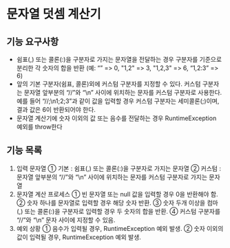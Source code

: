 # 문자열 덧셈 계산기

## 기능 요구사항
* 쉼표(,) 또는 콜론(:)을 구분자로 가지는 문자열을 전달하는 경우 구분자를 기준으로 분리한 각 숫자의 합을 반환 (예: “” => 0, "1,2" => 3, "1,2,3" => 6, “1,2:3” => 6)
* 앞의 기본 구분자(쉼표, 콜론)외에 커스텀 구분자를 지정할 수 있다. 커스텀 구분자는 문자열 앞부분의 “//”와 “\n” 사이에 위치하는 문자를 커스텀 구분자로 사용한다. 예를 들어 “//;\n1;2;3”과 같이 값을 입력할 경우 커스텀 구분자는 세미콜론(;)이며, 결과 값은 6이 반환되어야 한다.
* 문자열 계산기에 숫자 이외의 값 또는 음수를 전달하는 경우 RuntimeException 예외를 throw한다

## 기능 목록
1. 입력 문자열
	① 기본 : 쉼표(,) 또는 콜론(:)을 구분자로 가지는 문자열
	② 커스텀 : 문자열 앞부분의 “//”와 “\n” 사이에 위치하는 문자를 커스텀 구분자로 가지는 문자열
2. 문자열 계산 프로세스
	① 빈 문자열 또는 null 값을 입력할 경우 0을 반환해야 함.
	② 숫자 하나를 문자열로 입력할 경우 해당 숫자 반환.
	③ 숫자 두개 이상을 컴마(,) 또는 콜론(:)을 구분자로 입력할 경우 두 숫자의 합을 반환.
	④ 커스텀 구분자를 “//”와 “\n” 문자 사이에 지정할 수 있음.
3. 예외 상황
	① 음수가 입력될 경우, RuntimeException 예외 발생.
	② 숫자 이외의 값이 입력될 경우, RuntimeException 예외 발생.
